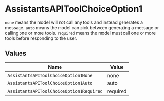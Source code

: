 # AssistantsAPIToolChoiceOption1

`none` means the model will not call any tools and instead generates a message. `auto` means the model can pick between generating a message or calling one or more tools. `required` means the model must call one or more tools before responding to the user.



## Values

| Name                                     | Value                                    |
| ---------------------------------------- | ---------------------------------------- |
| `AssistantsAPIToolChoiceOption1None`     | none                                     |
| `AssistantsAPIToolChoiceOption1Auto`     | auto                                     |
| `AssistantsAPIToolChoiceOption1Required` | required                                 |